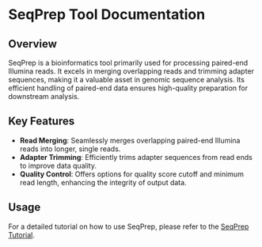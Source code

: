 # SeqPrep Tool Documentation

## Overview

SeqPrep is a bioinformatics tool primarily used for processing paired-end Illumina reads. It excels in merging overlapping reads and trimming adapter sequences, making it a valuable asset in genomic sequence analysis. Its efficient handling of paired-end data ensures high-quality preparation for downstream analysis.

## Key Features

- **Read Merging**: Seamlessly merges overlapping paired-end Illumina reads into longer, single reads.
- **Adapter Trimming**: Efficiently trims adapter sequences from read ends to improve data quality.
- **Quality Control**: Offers options for quality score cutoff and minimum read length, enhancing the integrity of output data.

## Usage

For a detailed tutorial on how to use SeqPrep, please refer to the [SeqPrep Tutorial](https://github.com/jstjohn/SeqPrep/tree/master).
